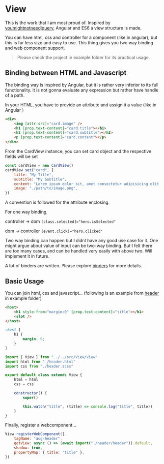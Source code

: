 # View

This is the work that I am most proud of. Inspired by [youmightnotneedjquery](https://youmightnotneedjquery.com/), Angular and ES6 a view structure is made.

You can have html, css and controller for a component (like in angular), but this is far less size and easy to use. This thing gives you two way binding and web component support.

> Please check the project in example folder for its practical usage.

## Binding between HTML and Javascript

The binding way is inspired by Angular, but it is rather very inferior to its full functionality. It is not gonna evaluate any expression but rather have handle of a path.

In your HTML, you have to provide an attribute and assign it a value (like in Angular )

```html
<div>
    <img [attr.src]="card.image" />
    <h1 [prop.text-content]="card.title"></h1>
    <h2 [prop.text-content]="card.subtitle"></h2>
    <p [prop.text-content]="card.content"></p>
</div>
```

From the CardView instance, you can set card object and the respective fields will be set

```javascript
const cardView = new CardView()
cardView.set("card", {
    title: "My Title",
    subtitle: "My Subtitle",
    content: "Lorem ipsum dolor sit, amet consectetur adipisicing elit. Sequi, libero?",
    image: "./path/to/image.png",
})
```

A convention is followed for the attribute enclosing.

For one way binding,

controller -> dom `[class.selected]="hero.isSelected"`

dom -> controller `(event.click)="hero.clicked"`

Two way binding can happen but I didnt have any good use case for it. One might argue about value of input can be two-way binding. But I felt there are too many cases, and can be handled very easily with above two. Will implement it in future.

A lot of binders are written. Please explore [binders](./binders) for more details.

## Basic Usage

You can join html, css and javascript... (following is an example from [header](./../../example/header) in example folder)

```html
<host>
    <h1 style-from="margin:0" [prop.text-content]="title"></h1>
    <slot />
</host>
```

```scss
:host {
    h1 {
        margin: 0;
    }
}
```

```javascript
import { View } from "../../src/View/View"
import html from "./header.html"
import css from "./header.scss"

export default class extends View {
    html = html
    css = css

    constructor() {
        super()

        this.watch("title", (title) => console.log("title", title))
    }
}
```

Finally, register a webcomponent...

```javascript
View.registerWebComponent({
    tagName: "aug-header",
    getView: async () => (await import("./header/header")).default,
    shadow: true,
    propertyMap: { title: "title" },
})
```
